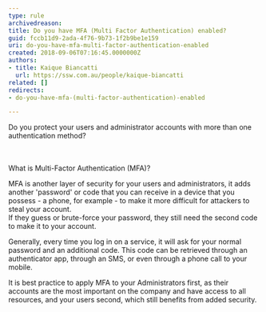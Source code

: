 ```yaml
---
type: rule
archivedreason: 
title: Do you have MFA (Multi Factor Authentication) enabled?
guid: fccb11d9-2ada-4f76-9b73-1f2b9be1e159
uri: do-you-have-mfa-multi-factor-authentication-enabled
created: 2018-09-06T07:16:45.0000000Z
authors:
- title: Kaique Biancatti
  url: https://ssw.com.au/people/kaique-biancatti
related: []
redirects:
- do-you-have-mfa-(multi-factor-authentication)-enabled

---
```



Do you protect your users and administrator accounts with more than one authentication method?​<br>
<br><excerpt class='endintro'></excerpt><br>
<p>What is Multi-Factor Authentication (MFA)?</p><p>MFA is another layer of security for your users and administrators, it adds another 'password' or code that you can receive in a device that you possess - a phone, for example - to make it more difficult for attackers to steal your account.<br>If they guess or brute-force your password, they still need the second code to make it to your account.<br></p><p>Generally, every time you log in on a service, it will ask for your normal password and an additional code. This code can be retrieved through an authenticator app, through an SMS, or even through a phone call to your mobile.<br></p><p>It is best practice to apply MFA to your Administrators first, as their accounts are the most important on the company and have access to all resources, and your users second, which still benefits from added security.<br></p>


